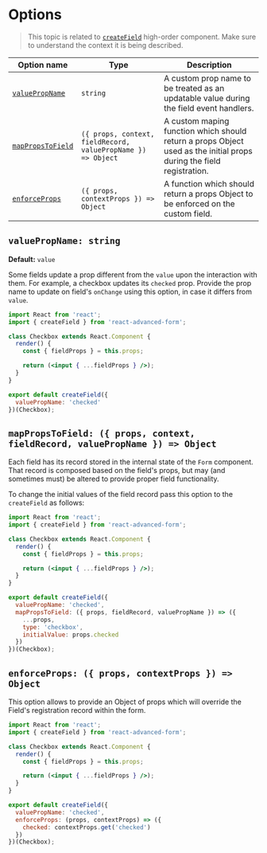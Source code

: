# Options

> This topic is related to [`createField`](./basics.md) high-order component. Make sure to understand the context it is being described.

| Option name | Type | Description |
| ------ | ---- | ----------- |
| [`valuePropName`](#valuepropname) | `string` | A custom prop name to be treated as an updatable value during the field event handlers. |
| [`mapPropsToField`](#mappropstofield) | `({ props, context, fieldRecord, valuePropName }) => Object` | A custom maping function which should return a props Object used as the initial props during the field registration. |
| [`enforceProps`](#enforceprops) | `({ props, contextProps }) => Object` | A function which should return a props Object to be enforced on the custom field. |

## `valuePropName: string`
**Default:** `value`

Some fields update a prop different from the `value` upon the interaction with them. For example, a checkbox updates its `checked` prop. Provide the prop name to update on field's `onChange` using this option, in case it differs from `value`.

```jsx
import React from 'react';
import { createField } from 'react-advanced-form';

class Checkbox extends React.Component {
  render() {
    const { fieldProps } = this.props;

    return (<input { ...fieldProps } />);
  }
}

export default createField({
  valuePropName: 'checked'
})(Checkbox);
```

## `mapPropsToField: ({ props, context, fieldRecord, valuePropName }) => Object`

Each field has its record stored in the internal state of the `Form` component. That record is composed based on the field's props, but may (and sometimes must) be altered to provide proper field functionality.

To change the initial values of the field record pass this option to the `createField` as follows:

```jsx
import React from 'react';
import { createField } from 'react-advanced-form';

class Checkbox extends React.Component {
  render() {
    const { fieldProps } = this.props;

    return (<input { ...fieldProps } />);
  }
}

export default createField({
  valuePropName: 'checked',
  mapPropsToField: ({ props, fieldRecord, valuePropName }) => ({
    ...props,
    type: 'checkbox',
    initialValue: props.checked
  })
})(Checkbox);
```

## `enforceProps: ({ props, contextProps }) => Object`
This option allows to provide an Object of props which will override the Field's registration record within the form.

```jsx
import React from 'react';
import { createField } from 'react-advanced-form';

class Checkbox extends React.Component {
  render() {
    const { fieldProps } = this.props;

    return (<input { ...fieldProps } />);
  }
}

export default createField({
  valuePropName: 'checked',
  enforceProps: (props, contextProps) => ({
    checked: contextProps.get('checked')
  })
})(Checkbox);
```